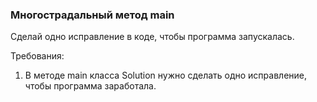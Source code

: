 
### Многострадальный метод main

Сделай одно исправление в коде, чтобы программа запускалась.


Требования:
1.	В методе main класса Solution нужно сделать одно исправление, чтобы программа заработала.



